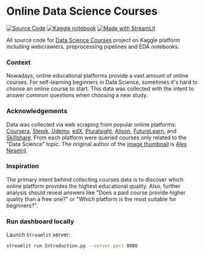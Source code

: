 # Online Data Science Courses

[![Source Code](https://img.shields.io/badge/GitHub-100000?style=for-the-badge&logo=github&logoColor=white)](https://github.com/antonAce/data-science-courses)
[![Kaggle notebook](https://img.shields.io/badge/Kaggle-20BEFF?style=for-the-badge&logo=Kaggle&logoColor=white)](https://www.kaggle.com/antonkozyriev/which-ds-online-course-to-take-first)
[![Made with StreamLit](https://img.shields.io/badge/Streamlit-FF4B4B?style=for-the-badge&logo=Streamlit&logoColor=white)](https://data-science-courses.herokuapp.com/)

All source code for [Data Science Courses](https://www.kaggle.com/antonkozyriev/online-data-science-courses) project on Kaggle platform including webcrawlers, preprocessing pipelines and EDA notebooks.


### Context

Nowadays, online educational platforms provide a vast amount of online courses. For self-learning beginners in Data Science, sometimes it's hard to choose an online course to start. This data was collected with the intent to answer common questions when choosing a new study.


### Acknowledgements

Data was collected via web scraping from popular online platforms: [Coursera](https://www.coursera.org), [Stepik](https://stepik.org), [Udemy](https://www.udemy.com), [edX](https://www.edx.org), [Pluralsight](https://www.pluralsight.com), [Alison](https://alison.com), [FutureLearn](https://www.futurelearn.com), and [Skillshare](https://www.skillshare.com). From each platform were queried courses only related to the "Data Science" topic. The original author of the [image thumbnail](https://unsplash.com/photos/Im7lZjxeLhg) is [Ales Nesetril](https://unsplash.com/@alesnesetril).


### Inspiration

The primary intent behind collecting courses data is to discover which online platform provides the highest educational quality. Also, further analysis should reveal answers like "Does a paid course provide higher quality than a free one?" or "Which platform is the most suitable for beginners?".


### Run dashboard locally

Launch `Streamlit` server:

```sh
streamlit run Introduction.py --server.port 8080
```
